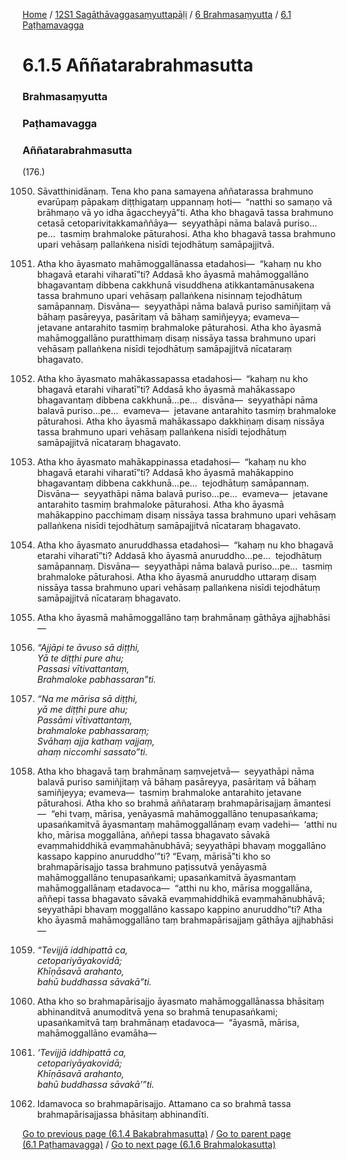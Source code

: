 
[Home](/) / [12S1 Sagāthāvaggasaṃyuttapāḷi](../../../12S1.md) / [6 Brahmasaṃyutta](../../6.md) / [6.1 Paṭhamavagga](../6.1.md)

# 6.1.5 Aññatarabrahmasutta

### Brahmasaṃyutta

### Paṭhamavagga

### Aññatarabrahmasutta

(176.)

1050. Sāvatthinidānaṃ. Tena kho pana samayena aññatarassa brahmuno evarūpaṃ pāpakaṃ diṭṭhigataṃ uppannaṃ hoti—  “natthi so samaṇo vā brāhmaṇo vā yo idha āgaccheyyā”ti. Atha kho bhagavā tassa brahmuno cetasā cetoparivitakkamaññāya—  seyyathāpi nāma balavā puriso…pe…  tasmiṃ brahmaloke pāturahosi. Atha kho bhagavā tassa brahmuno upari vehāsaṃ pallaṅkena nisīdi tejodhātuṃ samāpajjitvā.

1051. Atha kho āyasmato mahāmoggallānassa etadahosi—  “kahaṃ nu kho bhagavā etarahi viharatī”ti? Addasā kho āyasmā mahāmoggallāno bhagavantaṃ dibbena cakkhunā visuddhena atikkantamānusakena tassa brahmuno upari vehāsaṃ pallaṅkena nisinnaṃ tejodhātuṃ samāpannaṃ. Disvāna—  seyyathāpi nāma balavā puriso samiñjitaṃ vā bāhaṃ pasāreyya, pasāritaṃ vā bāhaṃ samiñjeyya; evameva—  jetavane antarahito tasmiṃ brahmaloke pāturahosi. Atha kho āyasmā mahāmoggallāno puratthimaṃ disaṃ nissāya tassa brahmuno upari vehāsaṃ pallaṅkena nisīdi tejodhātuṃ samāpajjitvā nīcataraṃ bhagavato.

1052. Atha kho āyasmato mahākassapassa etadahosi—  “kahaṃ nu kho bhagavā etarahi viharatī”ti? Addasā kho āyasmā mahākassapo bhagavantaṃ dibbena cakkhunā…pe…  disvāna—  seyyathāpi nāma balavā puriso…pe…  evameva—  jetavane antarahito tasmiṃ brahmaloke pāturahosi. Atha kho āyasmā mahākassapo dakkhiṇaṃ disaṃ nissāya tassa brahmuno upari vehāsaṃ pallaṅkena nisīdi tejodhātuṃ samāpajjitvā nīcataraṃ bhagavato.

1053. Atha kho āyasmato mahākappinassa etadahosi—  “kahaṃ nu kho bhagavā etarahi viharatī”ti? Addasā kho āyasmā mahākappino bhagavantaṃ dibbena cakkhunā…pe…  tejodhātuṃ samāpannaṃ. Disvāna—  seyyathāpi nāma balavā puriso…pe…  evameva—  jetavane antarahito tasmiṃ brahmaloke pāturahosi. Atha kho āyasmā mahākappino pacchimaṃ disaṃ nissāya tassa brahmuno upari vehāsaṃ pallaṅkena nisīdi tejodhātuṃ samāpajjitvā nīcataraṃ bhagavato.

1054. Atha kho āyasmato anuruddhassa etadahosi—  “kahaṃ nu kho bhagavā etarahi viharatī”ti? Addasā kho āyasmā anuruddho…pe…  tejodhātuṃ samāpannaṃ. Disvāna—  seyyathāpi nāma balavā puriso…pe…  tasmiṃ brahmaloke pāturahosi. Atha kho āyasmā anuruddho uttaraṃ disaṃ nissāya tassa brahmuno upari vehāsaṃ pallaṅkena nisīdi tejodhātuṃ samāpajjitvā nīcataraṃ bhagavato.

1055. Atha kho āyasmā mahāmoggallāno taṃ brahmānaṃ gāthāya ajjhabhāsi—

1056. _“Ajjāpi te āvuso sā diṭṭhi,_  
_Yā te diṭṭhi pure ahu;_  
_Passasi vītivattantaṃ,_  
_Brahmaloke pabhassaran”ti._  


1057. _“Na me mārisa sā diṭṭhi,_  
_yā me diṭṭhi pure ahu;_  
_Passāmi vītivattantaṃ,_  
_brahmaloke pabhassaraṃ;_  
_Svāhaṃ ajja kathaṃ vajjaṃ,_  
_ahaṃ niccomhi sassato”ti._  


1058. Atha kho bhagavā taṃ brahmānaṃ saṃvejetvā—  seyyathāpi nāma balavā puriso samiñjitaṃ vā bāhaṃ pasāreyya, pasāritaṃ vā bāhaṃ samiñjeyya; evameva—  tasmiṃ brahmaloke antarahito jetavane pāturahosi. Atha kho so brahmā aññataraṃ brahmapārisajjaṃ āmantesi—  “ehi tvaṃ, mārisa, yenāyasmā mahāmoggallāno tenupasaṅkama; upasaṅkamitvā āyasmantaṃ mahāmoggallānaṃ evaṃ vadehi—  ‘atthi nu kho, mārisa moggallāna, aññepi tassa bhagavato sāvakā evaṃmahiddhikā evaṃmahānubhāvā; seyyathāpi bhavaṃ moggallāno kassapo kappino anuruddho’”ti? “Evaṃ, mārisā”ti kho so brahmapārisajjo tassa brahmuno paṭissutvā yenāyasmā mahāmoggallāno tenupasaṅkami; upasaṅkamitvā āyasmantaṃ mahāmoggallānaṃ etadavoca—  “atthi nu kho, mārisa moggallāna, aññepi tassa bhagavato sāvakā evaṃmahiddhikā evaṃmahānubhāvā; seyyathāpi bhavaṃ moggallāno kassapo kappino anuruddho”ti? Atha kho āyasmā mahāmoggallāno taṃ brahmapārisajjaṃ gāthāya ajjhabhāsi—

1059. _“Tevijjā iddhipattā ca,_  
_cetopariyāyakovidā;_  
_Khīṇāsavā arahanto,_  
_bahū buddhassa sāvakā”ti._  


1060. Atha kho so brahmapārisajjo āyasmato mahāmoggallānassa bhāsitaṃ abhinanditvā anumoditvā yena so brahmā tenupasaṅkami; upasaṅkamitvā taṃ brahmānaṃ etadavoca—  “āyasmā, mārisa, mahāmoggallāno evamāha—

1061. _‘Tevijjā iddhipattā ca,_  
_cetopariyāyakovidā;_  
_Khīṇāsavā arahanto,_  
_bahū buddhassa sāvakā’”ti._  


1062. Idamavoca so brahmapārisajjo. Attamano ca so brahmā tassa brahmapārisajjassa bhāsitaṃ abhinandīti.

[Go to previous page (6.1.4 Bakabrahmasutta)](6.1.4.md) / [Go to parent page (6.1 Paṭhamavagga)](../6.1.md) / [Go to next page (6.1.6 Brahmalokasutta)](6.1.6.md)


